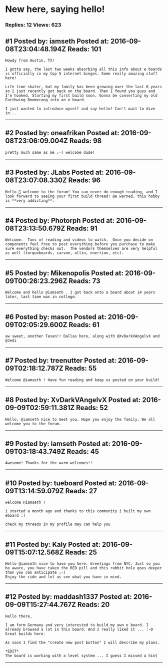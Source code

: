 # New here, saying hello!

### Replies: 12 Views: 623

## \#1 Posted by: iamseth Posted at: 2016-09-08T23:04:48.194Z Reads: 101

```
Howdy from Austin, TX!

I gotta say, the last two weeks absorbing all this info about e boards is officially in my top 5 internet binges. Some really amazing stuff here!

Life time skater, but my family has been growing over the last 6 years so I just recently got back on the board. Then I found you guys and I'm hooked. Starting my first build soon. Gonna be converting my old Earthwing Boomerang into an e board. 

I just wanted to introduce myself and say hello! Can't wait to dive in...
```

---
## \#2 Posted by: oneafrikan Posted at: 2016-09-08T23:06:09.004Z Reads: 98

```
pretty much same as me ;-) welcome dude!
```

---
## \#3 Posted by: JLabs Posted at: 2016-09-08T23:07:08.330Z Reads: 96

```
Hello 👋 welcome to the forum! You can never do enough reading, and I look forward to seeing your first build thread! Be warned, this hobby is **very addicting**.
```

---
## \#4 Posted by: Photorph Posted at: 2016-09-08T23:13:50.679Z Reads: 91

```
Welcome.  Tons of reading and videos to watch.  Once you decide on components feel free to post everything before you purchase to make sure everything checks out.  The vendors themselves are very helpful as well (torqueboards, carvon, ollin, enertion, etc).
```

---
## \#5 Posted by: Mikenopolis Posted at: 2016-09-09T00:26:23.296Z Reads: 73

```
Welcome and hello @iamseth . I got back onto a board about 14 years later, last time was in college.
```

---
## \#6 Posted by: mason Posted at: 2016-09-09T02:05:29.600Z Reads: 61

```
aw sweet, another Texan!! Dallas here, along with @XvDarkVAngelvX and @Jedi
```

---
## \#7 Posted by: treenutter Posted at: 2016-09-09T02:18:12.787Z Reads: 55

```
Welcome @iamseth ! Have fun reading and keep us posted on your build!
```

---
## \#8 Posted by: XvDarkVAngelvX Posted at: 2016-09-09T02:59:11.381Z Reads: 52

```
Hello, @iamseth nice to meet you. Hope you enjoy the family. We all welcome you to the forum.
```

---
## \#9 Posted by: iamseth Posted at: 2016-09-09T03:18:43.749Z Reads: 45

```
Awesome! Thanks for the warm welcomes!!
```

---
## \#10 Posted by: tueboard Posted at: 2016-09-09T13:14:59.079Z Reads: 27

```
welcome @iamseth !

i started a month ago and thanks to this community i built my own eboard :)

check my threads in my profile may can help you
```

---
## \#11 Posted by: Kaly Posted at: 2016-09-09T15:07:12.568Z Reads: 25

```
Hello @iamseth nice to have you here. Greetings from NYC. Just so you be aware, you have taken the RED pill and this rabbit hole goes deeper than you can anticipate ;-) 
Enjoy the ride and let us see what you have in mind.
```

---
## \#12 Posted by: maddash1337 Posted at: 2016-09-09T15:27:44.767Z Reads: 20

```
Hello there,

I am form Germany and very interested to build my own e board. I already browsed a lot in this board. And I really liked it ... :-D Great builds here.

As soon I find the "create new post button" I will describe my plans.

*EDIT*
The board is working with a level system ... I guess I missed a hint
```

---
